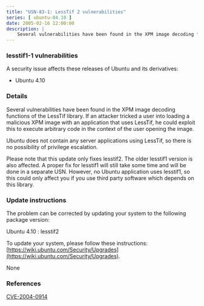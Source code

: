 ```yaml
---
title: "USN-83-1: LessTif 2 vulnerabilities"
series: [ ubuntu-04.10 ]
date: 2005-02-16 12:00:00
description: |
    Several vulnerabilities have been found in the XPM image decoding functions of the LessTif library. If an attacker tricked a user into loading a malicious XPM image with an application that uses LessTif, he could exploit this to execute arbitrary code in the context of the user opening the image.
--- 
```

 
### lesstif1-1 vulnerabilities

A security issue affects these releases of Ubuntu and its derivatives:

* Ubuntu 4.10

### Details

Several vulnerabilities have been found in the XPM image decoding functions of the LessTif library. If an attacker tricked a user into loading a malicious XPM image with an application that uses LessTif, he could exploit this to execute arbitrary code in the context of the user opening the image.

Ubuntu does not contain any server applications using LessTif, so there is no possibility of privilege escalation.

Please note that this update only fixes lesstif2. The older lesstif1 version is also affected. A proper fix for lesstif1 will still take some time and will be done in a separate USN. However, no Ubuntu application uses lesstif1, so this could only affect you if you use third party software which depends on this library.

### Update instructions

The problem can be corrected by updating your system to the following package version:

Ubuntu 4.10
 : lesstif2 

To update your system, please follow these instructions: [https://wiki.ubuntu.com/Security/Upgrades](https://wiki.ubuntu.com/Security/Upgrades).

None

### References

 [CVE-2004-0914](http://people.ubuntu.com/~ubuntu-security/cve/CVE-2004-0914)
 
